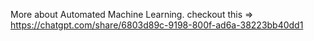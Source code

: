More about Automated Machine Learning.
checkout this => https://chatgpt.com/share/6803d89c-9198-800f-ad6a-38223bb40dd1
